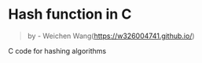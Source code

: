 # Hash function in C
> by - Weichen Wang(https://w326004741.github.io/)

C code for hashing algorithms
